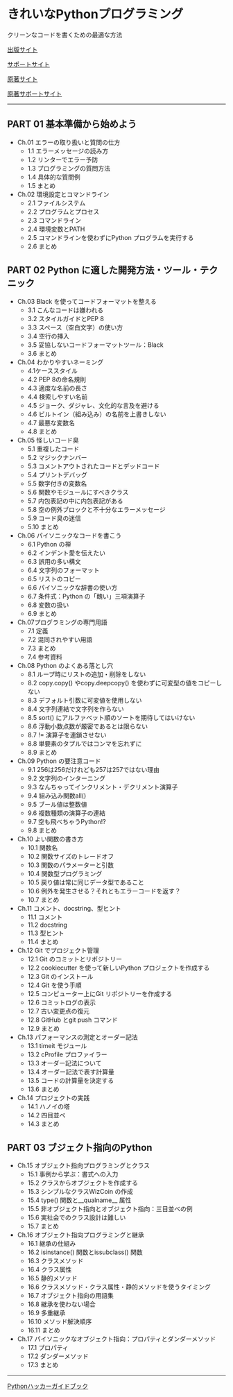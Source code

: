 # きれいなPythonプログラミング

クリーンなコードを書くための最適な方法

[出版サイト](https://book.mynavi.jp/ec/products/detail/id=127578)

[サポートサイト](https://book.mynavi.jp/supportsite/detail/9784839977405.html)

[原著サイト](https://nostarch.com/beyond-basic-stuff-python)

[原著サポートサイト](https://inventwithpython.com/beyond/)

---

## PART 01 基本準備から始めよう

- Ch.01 エラーの取り扱いと質問の仕方
  - 1.1 エラーメッセージの読み方
  - 1.2 リンターでエラー予防
  - 1.3 プログラミングの質問方法
  - 1.4 具体的な質問例
  - 1.5 まとめ
- Ch.02 環境設定とコマンドライン
  - 2.1 ファイルシステム
  - 2.2 プログラムとプロセス
  - 2.3 コマンドライン
  - 2.4 環境変数とPATH
  - 2.5 コマンドラインを使わずにPython プログラムを実行する
  - 2.6 まとめ

## PART 02 Python に適した開発方法・ツール・テクニック

- Ch.03 Black を使ってコードフォーマットを整える
  - 3.1 こんなコードは嫌われる
  - 3.2 スタイルガイドとPEP 8
  - 3.3 スペース（空白文字）の使い方
  - 3.4 空行の挿入
  - 3.5 妥協しないコードフォーマットツール：Black
  - 3.6 まとめ
- Ch.04 わかりやすいネーミング
  - 4.1ケーススタイル
  - 4.2 PEP 8の命名規則
  - 4.3 適度な名前の長さ
  - 4.4 検索しやすい名前
  - 4.5 ジョーク、ダジャレ、文化的な言及を避ける
  - 4.6 ビルトイン（組み込み）の名前を上書きしない
  - 4.7 最悪な変数名
  - 4.8 まとめ
- Ch.05 怪しいコード臭
  - 5.1 重複したコード
  - 5.2 マジックナンバー
  - 5.3 コメントアウトされたコードとデッドコード
  - 5.4 プリントデバッグ
  - 5.5 数字付きの変数名
  - 5.6 関数やモジュールにすべきクラス
  - 5.7 内包表記の中に内包表記がある
  - 5.8 空の例外ブロックと不十分なエラーメッセージ
  - 5.9 コード臭の迷信
  - 5.10 まとめ
- Ch.06 パイソニックなコードを書こう
  - 6.1 Python の禅
  - 6.2 インデント愛を伝えたい
  - 6.3 誤用の多い構文
  - 6.4 文字列のフォーマット
  - 6.5 リストのコピー
  - 6.6 パイソニックな辞書の使い方
  - 6.7 条件式：Python の「醜い」三項演算子
  - 6.8 変数の扱い
  - 6.9 まとめ
- Ch.07プログラミングの専門用語
  - 7.1 定義
  - 7.2 混同されやすい用語
  - 7.3 まとめ
  - 7.4 参考資料
- Ch.08 Python のよくある落とし穴
  - 8.1 ループ時にリストの追加・削除をしない
  - 8.2 copy.copy() やcopy.deepcopy() を使わずに可変型の値をコピーしない
  - 8.3 デフォルト引数に可変値を使用しない
  - 8.4 文字列連結で文字列を作らない
  - 8.5 sort() にアルファベット順のソートを期待してはいけない
  - 8.6 浮動小数点数が厳密であるとは限らない
  - 8.7 != 演算子を連鎖させない
  - 8.8 単要素のタプルではコンマを忘れずに
  - 8.9 まとめ
- Ch.09 Python の要注意コード
  - 9.1 256は256だけれども257は257ではない理由
  - 9.2 文字列のインターニング
  - 9.3 なんちゃってインクリメント・デクリメント演算子
  - 9.4 組み込み関数all()
  - 9.5 ブール値は整数値
  - 9.6 複数種類の演算子の連結
  - 9.7 空も飛べちゃうPython!?
  - 9.8 まとめ
- Ch.10 よい関数の書き方
  - 10.1 関数名
  - 10.2 関数サイズのトレードオフ
  - 10.3 関数のパラメーターと引数
  - 10.4 関数型プログラミング
  - 10.5 戻り値は常に同じデータ型であること
  - 10.6 例外を発生させる？それともエラーコードを返す？
  - 10.7 まとめ
- Ch.11 コメント、docstring、型ヒント
  - 11.1 コメント
  - 11.2 docstring
  - 11.3 型ヒント
  - 11.4 まとめ
- Ch.12 Git でプロジェクト管理
  - 12.1 Git のコミットとリポジトリー
  - 12.2 cookiecutter を使って新しいPython プロジェクトを作成する
  - 12.3 Git のインストール
  - 12.4 Git を使う手順
  - 12.5 コンピューター上にGit リポジトリーを作成する
  - 12.6 コミットログの表示
  - 12.7 古い変更点の復元
  - 12.8 GitHub とgit push コマンド
  - 12.9 まとめ
- Ch.13 パフォーマンスの測定とオーダー記法
  - 13.1 timeit モジュール
  - 13.2 cProfile プロファイラー
  - 13.3 オーダー記法について
  - 13.4 オーダー記法で表す計算量
  - 13.5 コードの計算量を決定する
  - 13.6 まとめ
- Ch.14 プロジェクトの実践
  - 14.1 ハノイの塔
  - 14.2 四目並べ
  - 14.3 まとめ

## PART 03 ブジェクト指向のPython

- Ch.15 オブジェクト指向プログラミングとクラス
  - 15.1 事例から学ぶ：書式への入力
  - 15.2 クラスからオブジェクトを作成する
  - 15.3 シンプルなクラスWizCoin の作成
  - 15.4 type() 関数と__qualname__ 属性
  - 15.5 非オブジェクト指向とオブジェクト指向：三目並べの例
  - 15.6 実社会でのクラス設計は難しい
  - 15.7 まとめ
- Ch.16 オブジェクト指向プログラミングと継承
  - 16.1 継承の仕組み
  - 16.2 isinstance() 関数とissubclass() 関数
  - 16.3 クラスメソッド
  - 16.4 クラス属性
  - 16.5 静的メソッド
  - 16.6 クラスメソッド・クラス属性・静的メソッドを使うタイミング
  - 16.7 オブジェクト指向の用語集
  - 16.8 継承を使わない場合
  - 16.9 多重継承
  - 16.10 メソッド解決順序
  - 16.11 まとめ
- Ch.17 パイソニックなオブジェクト指向：プロパティとダンダーメソッド
  - 17.1 プロパティ
  - 17.2 ダンダーメソッド
  - 17.3 まとめ

---

[Pythonハッカーガイドブック](https://book.mynavi.jp/ec/products/detail/id=115482)
